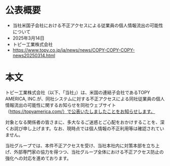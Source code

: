 # 公表概要 
- 当社米国子会社における不正アクセスによる従業員の個人情報流出の可能性について
- 2025年3月14日
- トピー工業株式会社
- https://www.topy.co.jp/ja/news/news/COPY-COPY-COPY-news20250314.html

# 本文
トピー工業株式会社（以下、「当社」）は、米国の連結子会社であるTOPY AMERICA, INC.が、同社システムに対する不正アクセスによる同社従業員の個人情報流出の可能性に関するお知らせを同社ウェブサイト（https://topyamerica.com/）で公表いたしましたことをお知らせします。

 対象となる関係者の皆さまに、多大なるご迷惑とご心配をおかけすることを、深くお詫び申し上げます。なお、現時点では個人情報の不正利用等は確認されていません。

 当社グループでは、本件不正アクセスを受け、当社本社内に対策本部を立ち上げ、外部専門家の協力を得つつ、当社グループ全体における不正アクセス防止の強化への対応を進めております。
